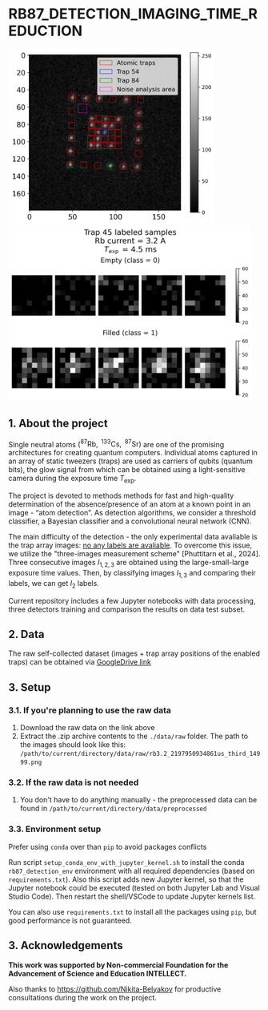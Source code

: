 # RB87_DETECTION_IMAGING_TIME_REDUCTION

<p float="left">
  <img src="./data/results/trap_array_marked_traps_en.png" height="350" alt="Trap array image"/>
  <img src="./data/results/sample_labeled_trap_45.png" height="350" alt="Trap 45 labeled samples"/> 
</p>

## 1. About the project

Single neutral atoms $\left( ^{87}\text{Rb},\ ^{133}\text{Cs},\ ^{87}\text{Sr} \right)$ are one of the promising architectures for creating quantum computers. Individual atoms captured in an array of static tweezers (traps) are used as carriers of qubits (quantum bits), the glow signal from which can be obtained using a light-sensitive camera during the exposure time $T_\text{exp}$.

The project is devoted to methods methods for fast and high-quality determination of the absence/presence of an atom at a known point in an image - “atom detection”. As detection algorithms, we consider a threshold classifier, a Bayesian classifier and a convolutional neural network (CNN).

The main difficulty of the detection - the only experimental data avaliable is the trap array images: <ins>no any labels are avaliable</ins>. To overcome this issue, we utilize the "three-images measurement scheme" [Phuttitarn et al., 2024]. Three consecutive images $I_{1, 2, 3}$ are obtained using the large-small-large exposure time values. Then, by classifying images $I_{1, 3}$ and comparing their labels, we can get $I_2$ labels.

Current repository includes a few Jupyter notebooks with data processing, three detectors training and comparison the results on data test subset.

## 2. Data

The raw self-collected dataset (images + trap array positions of the enabled traps) can be obtained via [GoogleDrive link](https://drive.google.com/file/d/16zwKv0SIk-mxchAcTJvKGfch5xH2q0u-/view?usp=sharing)

## 3. Setup

### 3.1. If you're planning to use the raw data

1. Download the raw data on the link above
2. Extract the .zip archive contents to the `./data/raw` folder. The path to the images should look like this: `/path/to/current/directory/data/raw/rb3.2_2197950934861us_third_14999.png`

### 3.2. If the raw data is not needed

1. You don't have to do anything manually - the preprocessed data can be found in `/path/to/current/directory/data/preprocessed`

### 3.3. Environment setup

Prefer using `conda` over than `pip` to avoid packages conflicts

Run script `setup_conda_env_with_jupyter_kernel.sh` to install the conda `rb87_detection_env` environment with all required dependencies (based on `requirements.txt`). Also this script adds new Jupyter kernel, so that the Jupyter notebook could be executed (tested on both Jupyter Lab and Visual Studio Code). Then restart the shell/VSCode to update Jupyter kernels list.

You can also use `requirements.txt` to install all the packages using `pip`, but good performance is not guaranteed.

## 3. Acknowledgements

**This work was supported by Non-commercial Foundation for the Advancement of Science and Education INTELLECT.**

Also thanks to <https://github.com/Nikita-Belyakov> for productive consultations during the work on the project.
